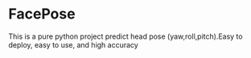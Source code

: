 # FacePose
This is a pure python project predict head pose (yaw,roll,pitch).Easy to deploy, easy to use, and high accuracy
